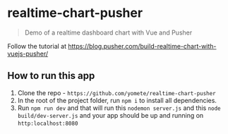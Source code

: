 # realtime-chart-pusher

> Demo of a realtime dashboard chart with Vue and Pusher

Follow the tutorial at https://blog.pusher.com/build-realtime-chart-with-vuejs-pusher/


## How to run this app

1. Clone the repo - `https://github.com/yomete/realtime-chart-pusher`
2. In the root of the project folder, run `npm i` to install all dependencies.
3. Run `npm run dev` and that will run this `nodemon server.js` and this `node build/dev-server.js` and your app should be up and running on `http:localhost:8080`
